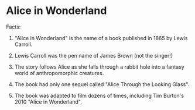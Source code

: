 # Alice in Wonderland

Facts:

1. "Alice in Wonderland" is the name of a book published in 1865 by Lewis Carroll.

2. Lewis Carroll was the pen name of James Brown (not the singer!)

3. The story follows Alice as she falls through a rabbit hole into a fantasy world of anthropomorphic creatures.

4. The book had only one sequel called "Alice Through the Looking Glass".

5. The book was adapted to film dozens of times, including Tim Burton's 2010 "Alice in Wonderland".